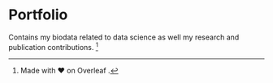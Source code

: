 # Portfolio

Contains my biodata related to data science as well my research and publication contributions. [^1]

[^1]: Made with ❤️ on Overleaf .
